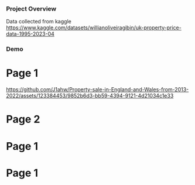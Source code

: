 ### Project Overview
Data collected from kaggle 
https://www.kaggle.com/datasets/willianoliveiragibin/uk-property-price-data-1995-2023-04
### Demo
# Page 1

https://github.com/J1ahw/Property-sale-in-England-and-Wales-from-2013-2022/assets/123384453/9852b6d3-bb59-4394-9121-4d21034c1e33

# Page 2

# Page 1

# Page 1
